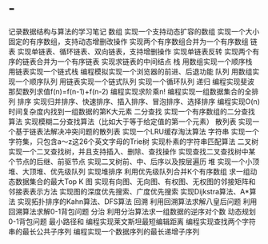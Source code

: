 # -
记录数据结构与算法的学习笔记
数组
实现一个支持动态扩容的数组
实现一个大小固定的有序数组，支持动态增删改操作
实现两个有序数组合并为一个有序数组
链表
实现单链表、循环链表、双向链表，支持增删操作
实现单链表反转
实现两个有序的链表合并为一个有序链表
实现求链表的中间结点
栈
用数组实现一个顺序栈
用链表实现一个链式栈
编程模拟实现一个浏览器的前进、后退功能
队列
用数组实现一个顺序队列
用链表实现一个链式队列
实现一个循环队列
递归
编程实现斐波那契数列求值f(n)=f(n-1)+f(n-2)
编程实现求阶乘n!
编程实现一组数据集合的全排列
排序
实现归并排序、快速排序、插入排序、冒泡排序、选择排序
编程实现O(n)时间复杂度内找到一组数据的第K大元素
二分查找
实现一个有序数组的二分查找算法
实现模糊二分查找算法（比如大于等于给定值的第一个元素）
散列表
实现一个基于链表法解决冲突问题的散列表
实现一个LRU缓存淘汰算法
字符串
实现一个字符集，只包含a～z这26个英文字母的Trie树
实现朴素的字符串匹配算法
二叉树
实现一个二叉查找树，并且支持插入、删除、查找操作
实现查找二叉查找树中某个节点的后继、前驱节点
实现二叉树前、中、后序以及按层遍历
堆
实现一个小顶堆、大顶堆、优先级队列
实现堆排序
利用优先级队列合并K个有序数组
求一组动态数据集合的最大Top K
图
实现有向图、无向图、有权图、无权图的邻接矩阵和邻接表表示方法
实现图的深度优先搜索、广度优先搜索
实现Dijkstra算法、A*算法
实现拓扑排序的Kahn算法、DFS算法
回溯
利用回溯算法求解八皇后问题
利用回溯算法求解0-1背包问题
分治
利用分治算法求一组数据的逆序对个数
动态规划
0-1背包问题
最小路径和
编程实现莱文斯坦最短编辑距离
编程实现查找两个字符串的最长公共子序列
编程实现一个数据序列的最长递增子序列
